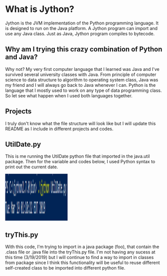 # What is Jython?

Jython is the JVM implementation of the Python programming language. It is designed to run on the Java platform. A Jython program can import and use any Java class. Just as Java, Jython program compiles to bytecode.

## Why am I trying this crazy combination of Python and Java?

Why not? My very first computer language that I learned was Java and I've survived several university classes with Java. From principle of computer science to data structure to algorithm to operating system class, Java was my friend and I will always go back to Java whenever I can. Python is the language that I mostly used to work on any type of data programming class. So let see what happen when I used both languages together.

## Projects

I truly don't know what the file structure will look like but I will update this README as I include in different projects and codes.

## UtilDate.py

This is me running the UtilDate python file that imported in the java.util package. Then for the variable and codes below, I used Python syntax to print out the current date.

<img src="Date.PNG" alt="Girl in a jacket" style="width:200px;height:150px;">

## tryThis.py

With this code, I'm trying to import in a java package (foo), that contain the .class file or .java file into the tryThis.py file. I'm not having any sucess at this time (3/19/2019) but I will continue to find a way to import in classes from package since I think this functionality will be useful to reuse different self-created class to be imported into different python file. 
